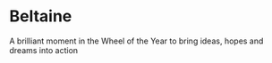 # Beltaine
A brilliant moment in the Wheel of the Year to bring ideas, hopes and dreams into action
